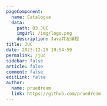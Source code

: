 ```yaml
---
pageComponent:
  name: Catalogue
  data:
    path: 03.JUC
    imgUrl: /img/logo.png
    description: Java并发编程
title: JUC
date: 2023-12-20 19:54:59
permalink: /juc
sidebar: false
article: false
comment: false
editLink: false
author: 
  name: pruedream
  link: https://github.com/pruedream
---
```

 
